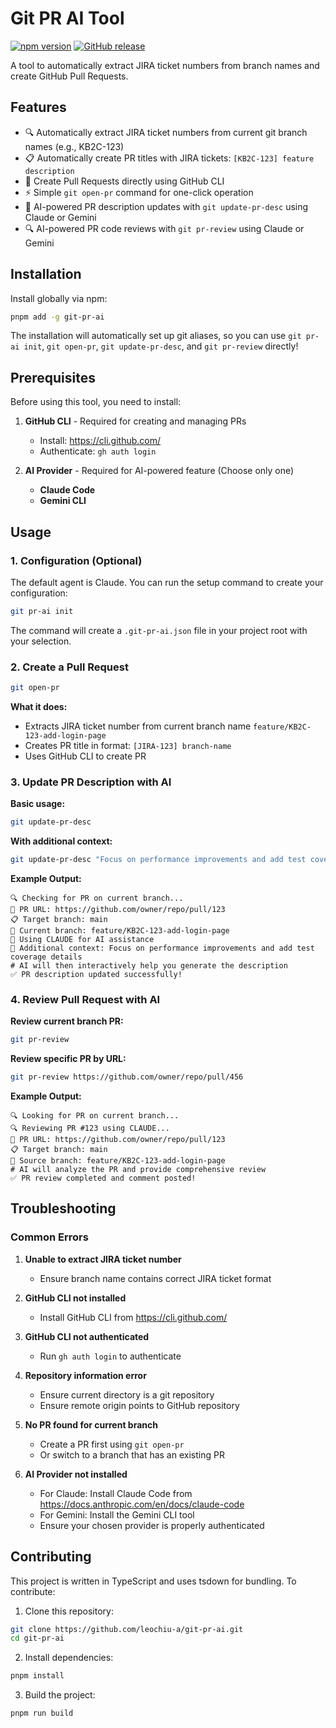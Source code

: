 # Git PR AI Tool

[![npm version](https://badge.fury.io/js/git-pr-ai.svg)](https://badge.fury.io/js/git-pr-ai)
[![GitHub release](https://img.shields.io/github/release/leochiu-a/git-pr-ai.svg)](https://github.com/leochiu-a/git-pr-ai/releases)

A tool to automatically extract JIRA ticket numbers from branch names and create GitHub Pull Requests.

## Features

- 🔍 Automatically extract JIRA ticket numbers from current git branch names (e.g., KB2C-123)
- 📋 Automatically create PR titles with JIRA tickets: `[KB2C-123] feature description`
- 🚀 Create Pull Requests directly using GitHub CLI
- ⚡ Simple `git open-pr` command for one-click operation
- 🤖 AI-powered PR description updates with `git update-pr-desc` using Claude or Gemini
- 🔍 AI-powered PR code reviews with `git pr-review` using Claude or Gemini

## Installation

Install globally via npm:

```bash
pnpm add -g git-pr-ai
```

The installation will automatically set up git aliases, so you can use `git pr-ai init`, `git open-pr`, `git update-pr-desc`, and `git pr-review` directly!

## Prerequisites

Before using this tool, you need to install:

1. **GitHub CLI** - Required for creating and managing PRs
   - Install: https://cli.github.com/
   - Authenticate: `gh auth login`

2. **AI Provider** - Required for AI-powered feature (Choose only one)
   - **Claude Code**
   - **Gemini CLI**

## Usage

### 1. Configuration (Optional)

The default agent is Claude. You can run the setup command to create your configuration:

```bash
git pr-ai init
```

The command will create a `.git-pr-ai.json` file in your project root with your selection.

### 2. Create a Pull Request

```bash
git open-pr
```

**What it does:**

- Extracts JIRA ticket number from current branch name `feature/KB2C-123-add-login-page`
- Creates PR title in format: `[JIRA-123] branch-name`
- Uses GitHub CLI to create PR

### 3. Update PR Description with AI

**Basic usage:**

```bash
git update-pr-desc
```

**With additional context:**

```bash
git update-pr-desc "Focus on performance improvements and add test coverage details"
```

**Example Output:**

```
🔍 Checking for PR on current branch...
🔗 PR URL: https://github.com/owner/repo/pull/123
📋 Target branch: main
🌿 Current branch: feature/KB2C-123-add-login-page
🤖 Using CLAUDE for AI assistance
📝 Additional context: Focus on performance improvements and add test coverage details
# AI will then interactively help you generate the description
✅ PR description updated successfully!
```

### 4. Review Pull Request with AI

**Review current branch PR:**

```bash
git pr-review
```

**Review specific PR by URL:**

```bash
git pr-review https://github.com/owner/repo/pull/456
```

**Example Output:**

```
🔍 Looking for PR on current branch...
🔍 Reviewing PR #123 using CLAUDE...
🔗 PR URL: https://github.com/owner/repo/pull/123
📋 Target branch: main
🌿 Source branch: feature/KB2C-123-add-login-page
# AI will analyze the PR and provide comprehensive review
✅ PR review completed and comment posted!
```

## Troubleshooting

### Common Errors

1. **Unable to extract JIRA ticket number**
   - Ensure branch name contains correct JIRA ticket format

2. **GitHub CLI not installed**
   - Install GitHub CLI from https://cli.github.com/

3. **GitHub CLI not authenticated**
   - Run `gh auth login` to authenticate

4. **Repository information error**
   - Ensure current directory is a git repository
   - Ensure remote origin points to GitHub repository

5. **No PR found for current branch**
   - Create a PR first using `git open-pr`
   - Or switch to a branch that has an existing PR

6. **AI Provider not installed**
   - For Claude: Install Claude Code from https://docs.anthropic.com/en/docs/claude-code
   - For Gemini: Install the Gemini CLI tool
   - Ensure your chosen provider is properly authenticated

## Contributing

This project is written in TypeScript and uses tsdown for bundling. To contribute:

1. Clone this repository:

```bash
git clone https://github.com/leochiu-a/git-pr-ai.git
cd git-pr-ai
```

2. Install dependencies:

```bash
pnpm install
```

3. Build the project:

```bash
pnpm run build
```
